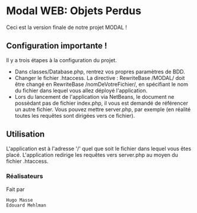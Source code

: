 # Modal WEB: Objets Perdus

Ceci est la version finale de notre projet MODAL !

## Configuration importante !

Il y a trois étapes à la configuration du projet.

* Dans classes/Database.php, rentrez vos propres paramètres de BDD.
* Changer le fichier .htaccess. La directive : RewriteBase /MODAL/ doit être changé en RewriteBase /nomDeVotreFichier/, en spécifiant le nom du fichier dans lequel vous allez déployé l'application.
* Lors du lancement de l'application via NetBeans, le document ne possèdant pas de fichier index.php, il vous est demandé de référencer un autre fichier. Vous pouvez mettre server.php, par exemple (en réalité toutes les requêtes sont dirigées vers ce fichier).


## Utilisation

L'application est à l'adresse '/' quel que soit le fichier dans lequel vous êtes placé. L'application redirige les requêtes vers server.php au moyen du fichier .htaccess.

### Réalisateurs

Fait par

```
Hugo Masse
Edouard Mehlman
```